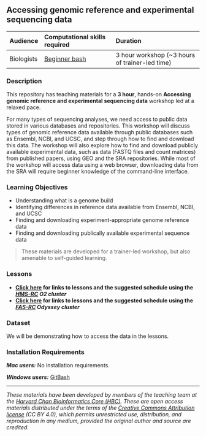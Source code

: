 ## Accessing genomic reference and experimental sequencing data


| Audience | Computational skills required | Duration |
:----------|:---------------|:----------|
| Biologists | [Beginner bash](https://hbctraining.github.io/Intro-to-Shell/) | 3 hour workshop (~3 hours of trainer-led time)|


### Description

This repository has teaching materials for a **3 hour**, hands-on **Accessing genomic reference and experimental sequencing data** workshop led at a relaxed pace. 

For many types of sequencing analyses, we need access to public data stored in various databases and repositories. This workshop will discuss types of genomic reference data available through public databases such as Ensembl, NCBI, and UCSC, and step through how to find and download this data. The workshop will also explore how to find and download publicly available experimental data, such as data (FASTQ files and count matrices) from published papers, using GEO and the SRA repositories. While most of the workshop will access data using a web browser, downloading data from the SRA will require beginner knowledge of the command-line interface. 

### Learning Objectives

* Understanding what is a genome build
* Identifying differences in reference data available from Ensembl, NCBI, and UCSC
* Finding and downloading experiment-appropriate genome reference data
* Finding and downloading publically available experimental sequence data

> These materials are developed for a trainer-led workshop, but also amenable to self-guided learning.

### Lessons
- **[Click here](https://hbctraining.github.io/Accessing_public_genomic_data/schedule/schedule_o2.html) for links to lessons and the suggested schedule using the _[HMS-RC](https://rc.hms.harvard.edu) O2 cluster_**
- **[Click here](https://hbctraining.github.io/Accessing_public_genomic_data/schedule/schedule_odyssey.html) for links to lessons and the suggested schedule using the _[FAS-RC](https://www.rc.fas.harvard.edu) Odyssey cluster_**

### Dataset

We will be demonstrating how to access the data in the lessons.

### Installation Requirements

***Mac users:***
No installation requirements.

***Windows users:***
[GitBash](https://git-scm.com/download/win)

***
*These materials have been developed by members of the teaching team at the [Harvard Chan Bioinformatics Core (HBC)](http://bioinformatics.sph.harvard.edu/). These are open access materials distributed under the terms of the [Creative Commons Attribution license](https://creativecommons.org/licenses/by/4.0/) (CC BY 4.0), which permits unrestricted use, distribution, and reproduction in any medium, provided the original author and source are credited.*

